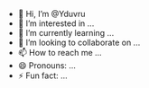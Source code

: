 - 👋 Hi, I’m @Yduvru
- 👀 I’m interested in ...
- 🌱 I’m currently learning ...
- 💞️ I’m looking to collaborate on ...
- 📫 How to reach me ...
- 😄 Pronouns: ...
- ⚡ Fun fact: ...

<!---
Yduvru/Yduvru is a ✨ special ✨ repository because its `README.md` (this file) appears on your GitHub profile.
You can click the Preview link to take a look at your changes.
--->
